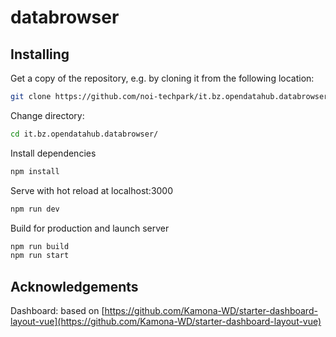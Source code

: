 # databrowser

## Installing

Get a copy of the repository, e.g. by cloning it from the following location:

```bash
git clone https://github.com/noi-techpark/it.bz.opendatahub.databrowser
```

Change directory:

```bash
cd it.bz.opendatahub.databrowser/
```

Install dependencies

```bash
npm install
```

Serve with hot reload at localhost:3000

```bash
npm run dev
```

Build for production and launch server

```bash
npm run build
npm run start
```

## Acknowledgements

Dashboard: based on [https://github.com/Kamona-WD/starter-dashboard-layout-vue](https://github.com/Kamona-WD/starter-dashboard-layout-vue)